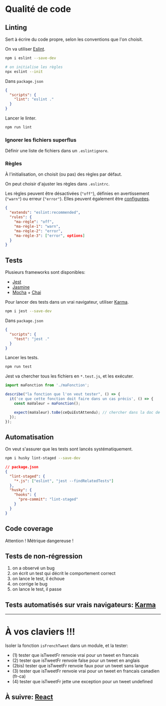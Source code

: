 # Qualité de code

## Linting

Sert à écrire du code propre, selon les conventions que l'on choisit.

On va utiliser [Eslint](https://eslint.org/).

```bash
npm i eslint --save-dev

# on initialise les règles
npx eslint --init
```

Dans `package.json`

```json
{
  "scripts": {
    "lint": "eslint ."
  }
}
```

Lancer le linter.

```bash
npm run lint
```

### Ignorer les fichiers superflus

Définir une liste de fichiers dans un `.eslintignore`.

### Règles

À l'initialisation, on choisit (ou pas) des règles par défaut.

On peut choisir d'ajuster les règles dans `.eslintrc`.

Les règles peuvent être désactivées (`"off"`), définies en avertissement (`"warn"`) ou erreur (`"error"`). Elles peuvent également être [configurées](https://eslint.org/docs/rules/).

```json
{
  "extends": "eslint:recommended",
  "rules": {
    "ma-règle": "off",
    "ma-règle-1": "warn",
    "ma-règle-2": "error",
    "ma-règle-3": ["error", options]
  }
}
```

## Tests

Plusieurs frameworks sont disponibles:

- [Jest](https://jestjs.io/)
- [Jasmine](https://jasmine.github.io/)
- [Mocha](https://mochajs.org/) + [Chai](https://www.chaijs.com/)

Pour lancer des tests dans un vrai navigateur, utiliser [Karma](https://karma-runner.github.io/2.0/index.html).

```bash
npm i jest --save-dev
```

Dans `package.json`

```json
{
  "scripts": {
    "test": "jest ."
  }
}
```

Lancer les tests.

```bash
npm run test
```

Jest va chercher tous les fichiers en `*.test.js`, et les exécuter.

```js
import maFonction from './maFonction';

describe("la fonction que l'on veut tester", () => {
  it('ce que cette fonction doit faire dans un cas précis', () => {
    const maValeur = maFonction();

    expect(maValeur).toBe(ceQuiEstAttendu); // chercher dans la doc de Jest
  });
});
```

## Automatisation

On veut s'assurer que les tests sont lancés systématiquement.

```bash
npm i husky lint-staged --save-dev
```

```json
// package.json
{
  "lint-staged": {
    "*.js": ["eslint", "jest --findRelatedTests"]
  },
  "husky": {
    "hooks": {
      "pre-commit": "lint-staged"
    }
  }
}
```

## Code coverage

Attention ! Métrique dangereuse !

## Tests de non-régression

1. on a observé un bug
2. on écrit un test qui décrit le comportement correct
3. on lance le test, il échoue
4. on corrige le bug
5. on lance le test, il passe

## Tests automatisés sur vrais navigateurs: [Karma](https://developers.google.com/web/updates/2017/06/headless-karma-mocha-chai)

---

# À vos claviers !!!

Isoler la fonction `isFrenchTweet` dans un module, et la tester:

- (1) tester que isTweetFr renvoie vrai pour un tweet en francais
- (2) tester que isTweetFr renvoie false pour un tweet en anglais
- (2bis) tester que isTweetFr renvoie faux pour un tweet sans langue
- (3) tester que isTweetFr renvoie vrai pour un tweet en francais canadien (fr-ca)
- (4) tester que isTweetFr jette une exception pour un tweet undefined

## À suivre: [React](./react.md)
